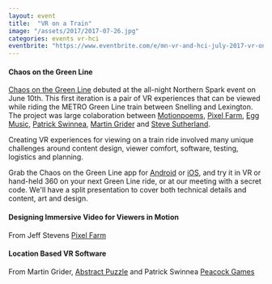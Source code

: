 ```yaml
---
layout: event
title:  "VR on a Train"
image: "/assets/2017/2017-07-26.jpg"
categories: events vr-hci
eventbrite: "https://www.eventbrite.com/e/mn-vr-and-hci-july-2017-vr-on-a-train-tickets-35709939390?aff=ebdsoporgprofile"
---
```



#### Chaos on the Green Line

[Chaos on the Green Line](https://2017.northernspark.org/projects/chaos-green-line/) debuted at the all-night Northern Spark event on June 10th. This first iteration is a pair of VR experiences that can be viewed while riding the METRO Green Line train between Snelling and Lexington. The project was large colaboration between [Motionpoems](http://motionpoems.org/), [Pixel Farm](http://www.pixelfarm.com/), [Egg Music](http://www.egg-music.com/), [Patrick Swinnea](http://www.peacockgames.com/), [Martin Grider](http://www.abstractpuzzle.com/) and [Steve Sutherland](https://www.wearemanufacture.com/).

Creating VR experiences for viewing on a train ride involved many unique challenges around content design, viewer comfort, software, testing, logistics and planning.

Grab the Chaos on the Green Line app for [Android](https://play.google.com/store/apps/details?id=com.motionpoems.chaos) or [iOS](https://itunes.apple.com/us/app/chaos-on-the-green-line/id1239596853), and try it in VR or hand-held 360 on your next Green Line ride, or at our meeting with a secret code. We'll have a split presentation to cover both technical details and content, art and design.


#### Designing Immersive Video for Viewers in Motion

From Jeff Stevens [Pixel Farm](http://www.pixelfarm.com/)


#### Location Based VR Software

From Martin Grider, [Abstract Puzzle](http://www.abstractpuzzle.com/) and Patrick Swinnea [Peacock Games](http://www.peacockgames.com/)

